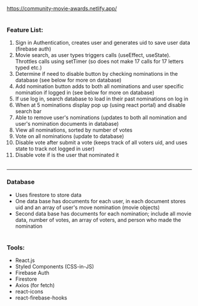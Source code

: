 https://community-movie-awards.netlify.app/ <br /><br />
### Feature List: 
1. Sign in Authentication, creates user and generates uid to save user data (firebase auth)
2. Movie search, as user types triggers calls (useEffect, useState). Throttles calls using setTimer (so does not make 17 calls for 17 letters typed etc.)
3. Determine if need to disable button by checking nominations in the database (see below for more on database)
4. Add nomination button adds to both all nominations and user specific nomination if logged in (see below for more on database)
5. If use log in, search database to load in their past nominations on log in
6. When at 5 nominations display pop up (using react portal) and disable search bar
7. Able to remove user's nominations (updates to both all nomination and user's nomination documents in database)
8. View all nominations, sorted by number of votes
9. Vote on all nominations (update to database) 
10. Disable vote after submit a vote (keeps track of all voters uid, and uses state to track not logged in user)
11. Disable vote if is the user that nominated it <br /><br />
--- 
### Database
- Uses firestore to store data
- One data base has documents for each user, in each document stores uid and an array of user's move nomination (movie objects)
- Second data base has documents for each nomination; include all movie data, number of votes, an array of voters, and person who made the nomination <br /><br />

### Tools:
- React.js
- Styled Components (CSS-in-JS)
- Firebase Auth
- Firestore
- Axios (for fetch)
- react-icons
- react-firebase-hooks
